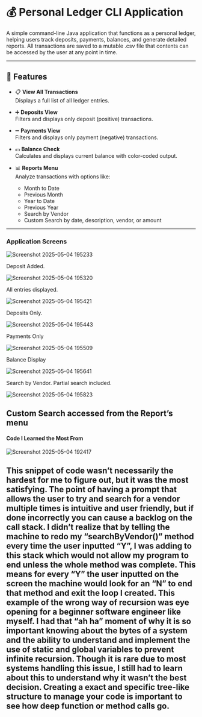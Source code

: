 # 💰 Personal Ledger CLI Application

A simple command-line Java application that functions as a personal ledger, helping users track deposits, payments, balances, and generate detailed reports. All transactions are saved to a mutable .csv file that contents can be accessed by the user at any point in time. 

---

## 🧾 Features

- 📋 **View All Transactions**  
  Displays a full list of all ledger entries.

- ➕ **Deposits View**  
  Filters and displays only deposit (positive) transactions.

- ➖ **Payments View**  
  Filters and displays only payment (negative) transactions.

- 💵 **Balance Check**  
  Calculates and displays current balance with color-coded output.

- 📊 **Reports Menu**  
  Analyze transactions with options like:
  - Month to Date
  - Previous Month
  - Year to Date
  - Previous Year
  - Search by Vendor
  - Custom Search by date, description, vendor, or amount
---
### Application Screens

![Screenshot 2025-05-04 195233](https://github.com/user-attachments/assets/b30c850f-4b7d-48bd-9f10-5b6abe8d4404)

Deposit Added.

![Screenshot 2025-05-04 195320](https://github.com/user-attachments/assets/03e7fce3-5cf5-4de6-9558-2e1e998a9c34)

All entries displayed.

![Screenshot 2025-05-04 195421](https://github.com/user-attachments/assets/1ae49ee5-4232-418a-abef-8f1239f5cb2c)

Deposits Only.

![Screenshot 2025-05-04 195443](https://github.com/user-attachments/assets/ab3b511e-75e8-4bcd-a188-a6f5d417b52c)

Payments Only

![Screenshot 2025-05-04 195509](https://github.com/user-attachments/assets/0c437357-9b84-47bb-b3c3-73b60a57a6f6)

Balance Display

![Screenshot 2025-05-04 195641](https://github.com/user-attachments/assets/0d132f5d-8bee-48f6-bc06-55d677236eef)

Search by Vendor. Partial search included. 

![Screenshot 2025-05-04 195823](https://github.com/user-attachments/assets/980332a4-3a94-4396-8a09-519e2ac8eed9)

Custom Search accessed from the Report’s menu 
---
#### Code I Learned the Most From
![Screenshot 2025-05-04 192417](https://github.com/user-attachments/assets/f28e13fa-a701-45d6-b5e0-55dfb6c3fa91)

This snippet of code wasn’t necessarily the hardest for me to figure out, but it was the most satisfying. The point of having a prompt that allows the user to try and search for a vendor multiple times is intuitive and user friendly, but if done incorrectly you can cause a backlog on the call stack. I didn’t realize that by telling the machine to redo my “searchByVendor()” method every time the user inputted “Y”, I was adding to this stack which would not allow my program to end unless the whole method was complete. This means for every “Y” the user inputted on the screen the machine would look for an “N” to end that method and exit the loop I created. This example of the wrong way of recursion was eye opening for a beginner software engineer like myself. I had that “ah ha” moment of why it is so important knowing about the bytes of a system and the ability to understand and implement the use of static and global variables to prevent infinite recursion. Though it is rare due to most systems handling this issue, I still had to learn about this to understand why it wasn’t the best decision. Creating a exact and specific tree-like structure to manage your code is important to see how deep function or method calls go.
---

